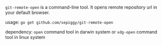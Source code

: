 `git-remote-open` is a command-line tool. It opens remote repository url in your default browser.

usage: `go get github.com/sepiggy/git-remote-open`

dependency: `open` command tool in darwin system or `xdg-open` command tool in linux system

